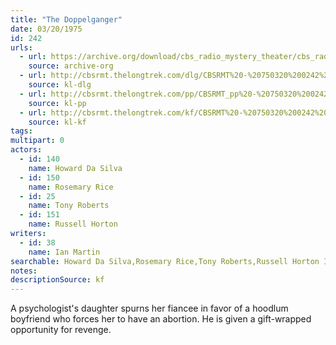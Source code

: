 ```yaml
---
title: "The Doppelganger"
date: 03/20/1975
id: 242
urls: 
  - url: https://archive.org/download/cbs_radio_mystery_theater/cbs_radio_mystery_theater-0201-0250.zip/cbs_radio_mystery_theater-0201-0250%2Fcbsrmt_0242_the_doppelganger.mp3
    source: archive-org
  - url: http://cbsrmt.thelongtrek.com/dlg/CBSRMT%20-%20750320%200242%20The%20Doppelganger.mp3
    source: kl-dlg
  - url: http://cbsrmt.thelongtrek.com/pp/CBSRMT_pp%20-%20750320%200242%20The%20Doppelganger.mp3
    source: kl-pp
  - url: http://cbsrmt.thelongtrek.com/kf/CBSRMT%20-%20750320%200242%20The%20Doppelganger_kf.mp3
    source: kl-kf
tags: 
multipart: 0
actors:  
  - id: 140
    name: Howard Da Silva  
  - id: 150
    name: Rosemary Rice  
  - id: 25
    name: Tony Roberts  
  - id: 151
    name: Russell Horton
writers:  
  - id: 38
    name: Ian Martin
searchable: Howard Da Silva,Rosemary Rice,Tony Roberts,Russell Horton Ian Martin
notes: 
descriptionSource: kf
---
```

A psychologist's daughter spurns her fiancee in favor of a hoodlum boyfriend who forces her to have an abortion. He is given a gift-wrapped opportunity for revenge.